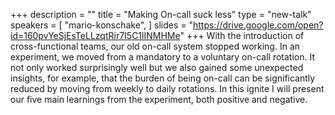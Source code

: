 +++
description = ""
title = "Making On-call suck less"
type = "new-talk"
speakers = [
        "mario-konschake",
]
slides = "https://drive.google.com/open?id=160pvYeSjEsTeLLzqtRir7I5C1lINMHMe"
+++
With the introduction of cross-functional teams, our old on-call system stopped working. In an experiment, we moved from a mandatory to a voluntary on-call rotation. It not only worked surprisingly well but we also gained some unexpected insights, for example, that the burden of being on-call can be significantly reduced by moving from weekly to daily rotations. In this ignite I will present our five main learnings from the experiment, both positive and negative.